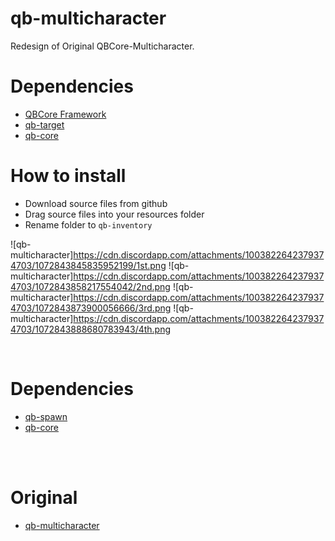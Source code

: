 # qb-multicharacter
Redesign of Original QBCore-Multicharacter.

# Dependencies
* [QBCore Framework](https://github.com/qbcore-framework)
* [qb-target](https://github.com/BerkieBb/qb-target)
* [qb-core](https://github.com/qbcore-framework/qb-core)

# How to install
* Download source files from github
* Drag source files into your resources folder
* Rename folder to `qb-inventory`

![qb-multicharacter]https://cdn.discordapp.com/attachments/1003822642379374703/1072843845835952199/1st.png
![qb-multicharacter]https://cdn.discordapp.com/attachments/1003822642379374703/1072843858217554042/2nd.png
![qb-multicharacter]https://cdn.discordapp.com/attachments/1003822642379374703/1072843873900056666/3rd.png
![qb-multicharacter]https://cdn.discordapp.com/attachments/1003822642379374703/1072843888680783943/4th.png

<br>

# Dependencies
* [qb-spawn](https://github.com/qbcore-framework/qb-spawn)
* [qb-core](https://github.com/qbcore-framework/qb-core)

<br>

<br>

# Original
* [qb-multicharacter](https://github.com/qbcore-framework/qb-multicharacter)

<br>
